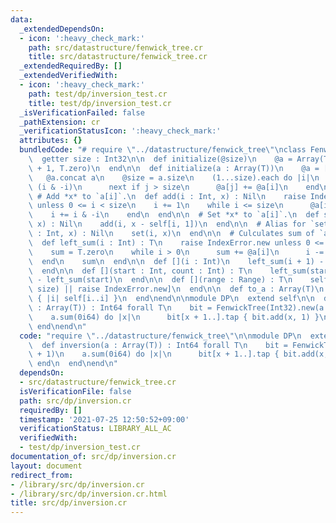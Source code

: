```yaml
---
data:
  _extendedDependsOn:
  - icon: ':heavy_check_mark:'
    path: src/datastructure/fenwick_tree.cr
    title: src/datastructure/fenwick_tree.cr
  _extendedRequiredBy: []
  _extendedVerifiedWith:
  - icon: ':heavy_check_mark:'
    path: test/dp/inversion_test.cr
    title: test/dp/inversion_test.cr
  _isVerificationFailed: false
  _pathExtension: cr
  _verificationStatusIcon: ':heavy_check_mark:'
  attributes: {}
  bundledCode: "# require \"../datastructure/fenwick_tree\"\nclass FenwickTree(T)\n\
    \  getter size : Int32\n\n  def initialize(@size)\n    @a = Array(T).new(@size\
    \ + 1, T.zero)\n  end\n\n  def initialize(a : Array(T))\n    @a = [T.zero]\n \
    \   @a.concat a\n    @size = a.size\n    (1...size).each do |i|\n      j = i +\
    \ (i & -i)\n      next if j > size\n      @a[j] += @a[i]\n    end\n  end\n\n \
    \ # Add *x* to `a[i]`.\n  def add(i : Int, x) : Nil\n    raise IndexError.new\
    \ unless 0 <= i < size\n    i += 1\n    while i <= size\n      @a[i] += x\n  \
    \    i += i & -i\n    end\n  end\n\n  # Set *x* to `a[i]`.\n  def set(i : Int,\
    \ x) : Nil\n    add(i, x - self[i, 1])\n  end\n\n  # Alias for `set`\n  def []=(i\
    \ : Int, x) : Nil\n    set(i, x)\n  end\n\n  # Culculates sum of `a[0...i]`.\n\
    \  def left_sum(i : Int) : T\n    raise IndexError.new unless 0 <= i <= size\n\
    \    sum = T.zero\n    while i > 0\n      sum += @a[i]\n      i -= i & -i\n  \
    \  end\n    sum\n  end\n\n  def [](i : Int)\n    left_sum(i + 1) - left_sum(i)\n\
    \  end\n\n  def [](start : Int, count : Int) : T\n    left_sum(start + count)\
    \ - left_sum(start)\n  end\n\n  def [](range : Range) : T\n    self[*Indexable.range_to_index_and_count(range,\
    \ size) || raise IndexError.new]\n  end\n\n  def to_a : Array(T)\n    (0...size).map\
    \ { |i| self[i..i] }\n  end\nend\n\nmodule DP\n  extend self\n\n  def inversion(a\
    \ : Array(T)) : Int64 forall T\n    bit = FenwickTree(Int32).new(a.max + 1)\n\
    \    a.sum(0i64) do |x|\n      bit[x + 1..].tap { bit.add(x, 1) }\n    end\n \
    \ end\nend\n"
  code: "require \"../datastructure/fenwick_tree\"\n\nmodule DP\n  extend self\n\n\
    \  def inversion(a : Array(T)) : Int64 forall T\n    bit = FenwickTree(Int32).new(a.max\
    \ + 1)\n    a.sum(0i64) do |x|\n      bit[x + 1..].tap { bit.add(x, 1) }\n   \
    \ end\n  end\nend\n"
  dependsOn:
  - src/datastructure/fenwick_tree.cr
  isVerificationFile: false
  path: src/dp/inversion.cr
  requiredBy: []
  timestamp: '2021-07-25 12:50:52+09:00'
  verificationStatus: LIBRARY_ALL_AC
  verifiedWith:
  - test/dp/inversion_test.cr
documentation_of: src/dp/inversion.cr
layout: document
redirect_from:
- /library/src/dp/inversion.cr
- /library/src/dp/inversion.cr.html
title: src/dp/inversion.cr
---
```

